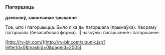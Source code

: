 ### Пагоршаць
**дзеяслоў, закончанае трыванне**

Тое, што і пагоршыцца. Было ліха ды пагоршала (прымаўка). Хвораму пагоршала (безасабовая форма). || назоўнік: пагаршэнне і пагоршанне.

<a rel="author">[http://rv-blr.com/](http://rv-blr.com/slounik.jsp?letterId=0&maskId=0&pageId=2005)</a>
